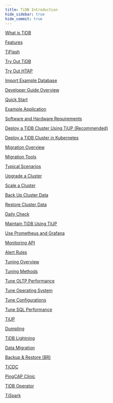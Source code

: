 ```yaml
---
title: TiDB Introduction
hide_sidebar: true
hide_commit: true
---
```


<LearningPathContainer platform="tidb" title="TiDB" subTitle="TiDB is an open-source NewSQL database that supports Hybrid Transactional and Analytical Processing (HTAP) workloads. Find the guide, samples, and references you need to use TiDB.">

<LearningPath label="Learn" icon="cloud1">

[What is TiDB](https://docs.pingcap.com/tidb/v6.1/overview)

[Features](https://docs.pingcap.com/tidb/v6.1/basic-features)

[TiFlash](https://docs.pingcap.com/tidb/v6.1/tiflash-overview)

</LearningPath>

<LearningPath label="Try" icon="cloud5">

[Try Out TiDB](https://docs.pingcap.com/tidb/v6.1/quick-start-with-tidb)

[Try Out HTAP](https://docs.pingcap.com/tidb/v6.1/quick-start-with-htap)

[Import Example Database](https://docs.pingcap.com/tidb/v6.1/import-example-data)

</LearningPath>

<LearningPath label="Develop" icon="doc8">

[Developer Guide Overview](https://docs.pingcap.com/tidb/v6.1/dev-guide-overview)

[Quick Start](https://docs.pingcap.com/tidb/v6.1/dev-guide-build-cluster-in-cloud)

[Example Application](https://docs.pingcap.com/tidb/v6.1/dev-guide-sample-application-spring-boot)

</LearningPath>

<LearningPath label="Deploy" icon="deploy">

[Software and Hardware Requirements](https://docs.pingcap.com/tidb/v6.1/hardware-and-software-requirements)

[Deploy a TiDB Cluster Using TiUP (Recommended)](https://docs.pingcap.com/tidb/v6.1/production-deployment-using-tiup)

[Deploy a TiDB Cluster in Kubernetes](https://docs.pingcap.com/tidb/v6.1/tidb-in-kubernetes)

</LearningPath>

<LearningPath label="Migrate" icon="cloud3">

[Migration Overview](https://docs.pingcap.com/tidb/v6.1/migration-overview)

[Migration Tools](https://docs.pingcap.com/tidb/v6.1/migration-tools)

[Typical Scenarios](https://docs.pingcap.com/tidb/v6.1/migrate-aurora-to-tidb)

</LearningPath>

<LearningPath label="Maintain" icon="maintain">

[Upgrade a Cluster](https://docs.pingcap.com/tidb/v6.1/upgrade-tidb-using-tiup)

[Scale a Cluster](https://docs.pingcap.com/tidb/v6.1/scale-tidb-using-tiup)

[Back Up Cluster Data](https://docs.pingcap.com/tidb/v6.1/br-usage-backup)

[Restore Cluster Data](https://docs.pingcap.com/tidb/v6.1/br-usage-restore)

[Daily Check](https://docs.pingcap.com/tidb/v6.1/daily-check)

[Maintain TiDB Using TiUP](https://docs.pingcap.com/tidb/v6.1/maintain-tidb-using-tiup)

</LearningPath>

<LearningPath label="Monitor" icon="cloud6">

[Use Prometheus and Grafana](https://docs.pingcap.com/tidb/v6.1/tidb-monitoring-framework)

[Monitoring API](https://docs.pingcap.com/tidb/v6.1/tidb-monitoring-api)

[Alert Rules](https://docs.pingcap.com/tidb/v6.1/alert-rules)

</LearningPath>

<LearningPath label="Tune" icon="tidb-cloud-tune">

[Tuning Overview](https://docs.pingcap.com/tidb/v6.1/performance-tuning-overview)

[Tuning Methods](https://docs.pingcap.com/tidb/v6.1/performance-tuning-methods)

[Tune OLTP Performance](https://docs.pingcap.com/tidb/v6.1/performance-tuning-practices)

[Tune Operating System](https://docs.pingcap.com/tidb/v6.1/tune-operating-system)

[Tune Configurations](https://docs.pingcap.com/tidb/v6.1/configure-memory-usage)

[Tune SQL Performance](https://docs.pingcap.com/tidb/v6.1/sql-tuning-overview)

</LearningPath>

<LearningPath label="Tools" icon="doc7">

[TiUP](https://docs.pingcap.com/tidb/v6.1/tiup-overview)

[Dumpling](https://docs.pingcap.com/tidb/v6.1/dumpling-overview)

[TiDB Lightning](https://docs.pingcap.com/tidb/v6.1/tidb-lightning-overview)

[Data Migration](https://docs.pingcap.com/tidb/v6.1/dm-overview)

[Backup & Restore (BR)](https://docs.pingcap.com/tidb/v6.1/backup-and-restore-overview)

[TiCDC](https://docs.pingcap.com/tidb/v6.1/ticdc-overview)

[PingCAP Clinic](https://docs.pingcap.com/tidb/v6.1/clinic-introduction)

[TiDB Operator](https://docs.pingcap.com/tidb/v6.1/tidb-operator-overview)

[TiSpark](https://docs.pingcap.com/tidb/v6.1/tispark-overview) 

</LearningPath>

</LearningPathContainer>
